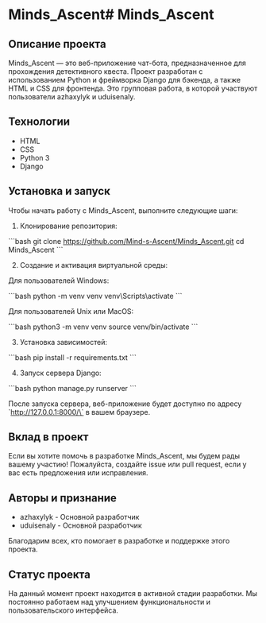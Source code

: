 # Minds_Ascent# Minds_Ascent

## Описание проекта

Minds_Ascent — это веб-приложение чат-бота, предназначенное для прохождения детективного квеста. Проект разработан с использованием Python и фреймворка Django для бэкенда, а также HTML и CSS для фронтенда. Это групповая работа, в которой участвуют пользователи azhaxylyk и uduisenaly.

## Технологии

- HTML
- CSS
- Python 3
- Django

## Установка и запуск

Чтобы начать работу с Minds_Ascent, выполните следующие шаги:

1. Клонирование репозитория:

\`\`\`bash
git clone https://github.com/Mind-s-Ascent/Minds_Ascent.git
cd Minds_Ascent
\`\`\`

2. Создание и активация виртуальной среды:

Для пользователей Windows:

\`\`\`bash
python -m venv venv
venv\\Scripts\\activate
\`\`\`

Для пользователей Unix или MacOS:

\`\`\`bash
python3 -m venv venv
source venv/bin/activate
\`\`\`

3. Установка зависимостей:

\`\`\`bash
pip install -r requirements.txt
\`\`\`

4. Запуск сервера Django:

\`\`\`bash
python manage.py runserver
\`\`\`

После запуска сервера, веб-приложение будет доступно по адресу \`http://127.0.0.1:8000/\` в вашем браузере.

## Вклад в проект

Если вы хотите помочь в разработке Minds_Ascent, мы будем рады вашему участию! Пожалуйста, создайте issue или pull request, если у вас есть предложения или исправления.


## Авторы и признание

- azhaxylyk - Основной разработчик
- uduisenaly - Основной разработчик

Благодарим всех, кто помогает в разработке и поддержке этого проекта.

## Статус проекта

На данный момент проект находится в активной стадии разработки. Мы постоянно работаем над улучшением функциональности и пользовательского интерфейса.